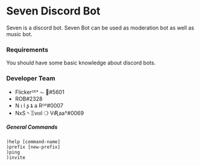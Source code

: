 # Seven Discord Bot
Seven is a discord bot. Seven Bot can be used as moderation bot as well as music bot.
### Requirements
You should have some basic knowledge about discord bots.
### Developer Team
- Flickerᴰᴱᶻ ⏦ 🍁#5601
- ROB#2328
- N ι l ʂ ȶ a Rᴼᴾ#0007
- NxS丶Ξvıııl ❍ VıƦaa†#0069
##### General Commands
`)help [command-name]`<br/>
`)prefix [new-prefix]`<br/>
`)ping`<br/>
`)invite`<br/>
